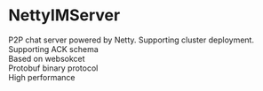 # NettyIMServer
P2P chat server powered by Netty. Supporting cluster deployment.  
Supporting ACK schema  
Based on websokcet   
Protobuf binary protocol  
High performance  
